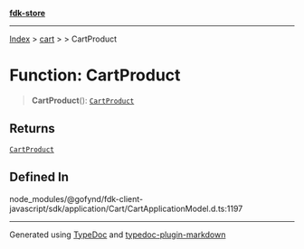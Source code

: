 [**fdk-store**](../../../README.md)
***

[Index](../../../API.md) > [cart](../../README.md) > [<internal>](../README.md) > CartProduct

# Function: CartProduct

> **CartProduct**(): [`CartProduct`](../type-aliases/type-alias.CartProduct.md)

## Returns

[`CartProduct`](../type-aliases/type-alias.CartProduct.md)

## Defined In

node\_modules/@gofynd/fdk-client-javascript/sdk/application/Cart/CartApplicationModel.d.ts:1197

***
Generated using [TypeDoc](https://typedoc.org/) and [typedoc-plugin-markdown](https://www.npmjs.com/package/typedoc-plugin-markdown)
